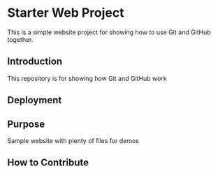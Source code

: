 # Starter Web Project

This is a simple website project for showing how to use Git and GitHub together.

## Introduction
This repository is for showing how Git and GitHub work

## Deployment

## Purpose
Sample website with plenty of files for demos

## How to Contribute